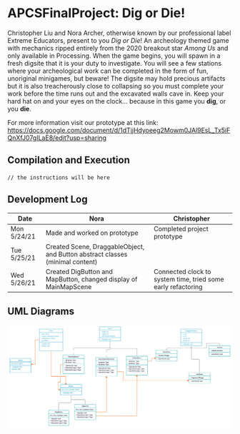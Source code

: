# APCSFinalProject: Dig or Die!

Christopher Liu and Nora Archer, otherwise known by our professional label
Extreme Educators, present to you *Dig or Die*! An archeology themed game with
mechanics ripped entirely from the 2020 breakout star *Among Us* and only
available in Processing. When the game begins, you will spawn in a fresh
digsite that it is your duty to investigate. You will see a few stations where
your archeological work can be completed in the form of fun, unoriginal
minigames, but beware! The digsite may hold precious artifacts but it is also
treacherously close to collapsing so you must complete your work before the
time runs out and the excavated walls cave in. Keep your hard hat on and your
eyes on the clock... because in this game you **dig**, or you **die**.

For more information visit our prototype at this link:
https://docs.google.com/document/d/1dTjjHdyoeeg2Mowm0JAl9EsL_Tx5iFQnXfJ07gILaE8/edit?usp=sharing

## Compilation and Execution
```
// the instructions will be here
```

## Development Log
| Date | Nora | Christopher |
| ---- | ---- | ----------- |
| Mon 5/24/21 | Made and worked on prototype | Completed project prototype |
| Tue 5/25/21 | Created Scene, DraggableObject, and Button abstract classes (minimal content) |  |
| Wed 5/26/21 | Created DigButton and MapButton, changed display of MainMapScene | Connected clock to system time, tried some early refactoring |

## UML Diagrams
![UML Diagram](/img/APCS%20Final%20Project.png)
